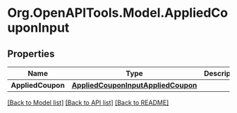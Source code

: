 
# Org.OpenAPITools.Model.AppliedCouponInput

## Properties

Name | Type | Description | Notes
------------ | ------------- | ------------- | -------------
**AppliedCoupon** | [**AppliedCouponInputAppliedCoupon**](AppliedCouponInputAppliedCoupon.md) |  | [optional] 

[[Back to Model list]](../README.md#documentation-for-models)
[[Back to API list]](../README.md#documentation-for-api-endpoints)
[[Back to README]](../README.md)

